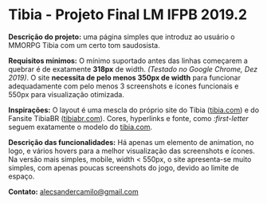 # Tibia - Projeto Final LM IFPB 2019.2

**Descrição do projeto:** uma página simples que introduz ao usuário o MMORPG Tibia com um certo tom saudosista.

**Requisitos mínimos:** O mínimo suportado antes das linhas começarem a quebrar é de exatamente **318px** de width. <i>(Testado no Google Chrome, Dez 2019)</i>. O site **necessita de pelo menos 350px de width** para funcionar adequadamente com pelo menos 3 screenshots e ícones funcionais e 550px para visualização otimizada.

**Inspirações:** O layout é uma mescla do próprio site do Tibia ([tibia.com](tibia.com)) e do Fansite TibiaBR ([tibiabr.com](TibiaBR.com)). Cores, hyperlinks e fonte, como <i>:first-letter</i> seguem exatamente o modelo do [tibia.com](tibia.com). 

**Descrição das funcionalidades:** Há apenas um elemento de animation, no logo, e vários hovers para a melhor visualização das screenshots e ícones. Na versão mais simples, mobile, width < 550px, o site apresenta-se muito simples, com apenas poucas screenshots do jogo, devido ao limite de espaço.

**Contato:** alecsandercamilo@gmail.com
